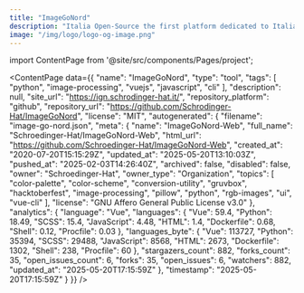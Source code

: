 ```yaml
---
title: "ImageGoNord"
description: "Italia Open-Source the first platform dedicated to Italian open-source world."
image: "/img/logo/logo-og-image.png"
---
```

import ContentPage from '@site/src/components/Pages/project';

<ContentPage
    data={{
  "name": "ImageGoNord",
  "type": "tool",
  "tags": [
    "python",
    "image-processing",
    "vuejs",
    "javascript",
    "cli"
  ],
  "description": null,
  "site_url": "https://ign.schrodinger-hat.it/",
  "repository_platform": "github",
  "repository_url": "https://github.com/Schrodinger-Hat/ImageGoNord",
  "license": "MIT",
  "autogenerated": {
    "filename": "image-go-nord.json",
    "meta": {
      "name": "ImageGoNord-Web",
      "full_name": "Schroedinger-Hat/ImageGoNord-Web",
      "html_url": "https://github.com/Schroedinger-Hat/ImageGoNord-Web",
      "created_at": "2020-07-20T15:15:29Z",
      "updated_at": "2025-05-20T13:10:03Z",
      "pushed_at": "2025-02-03T14:26:40Z",
      "archived": false,
      "disabled": false,
      "owner": "Schroedinger-Hat",
      "owner_type": "Organization",
      "topics": [
        "color-palette",
        "color-scheme",
        "conversion-utility",
        "gruvbox",
        "hacktoberfest",
        "image-processing",
        "pillow",
        "python",
        "rgb-images",
        "ui",
        "vue-cli"
      ],
      "license": "GNU Affero General Public License v3.0"
    },
    "analytics": {
      "language": "Vue",
      "languages": {
        "Vue": 59.4,
        "Python": 18.49,
        "SCSS": 15.4,
        "JavaScript": 4.48,
        "HTML": 1.4,
        "Dockerfile": 0.68,
        "Shell": 0.12,
        "Procfile": 0.03
      },
      "languages_byte": {
        "Vue": 113727,
        "Python": 35394,
        "SCSS": 29488,
        "JavaScript": 8568,
        "HTML": 2673,
        "Dockerfile": 1302,
        "Shell": 238,
        "Procfile": 60
      },
      "stargazers_count": 882,
      "forks_count": 35,
      "open_issues_count": 6,
      "forks": 35,
      "open_issues": 6,
      "watchers": 882,
      "updated_at": "2025-05-20T17:15:59Z"
    },
    "timestamp": "2025-05-20T17:15:59Z"
  }
}}
/>
